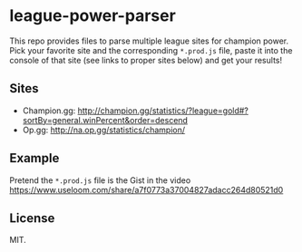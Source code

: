 # league-power-parser

This repo provides files to parse multiple league sites for champion power. Pick your favorite site and the corresponding `*.prod.js` file, paste it into the console of that site (see links to proper sites below) and get your results!

## Sites
  * Champion.gg: http://champion.gg/statistics/?league=gold#?sortBy=general.winPercent&order=descend
  * Op.gg: http://na.op.gg/statistics/champion/
## Example
Pretend the `*.prod.js` file is the Gist in the video https://www.useloom.com/share/a7f0773a37004827adacc264d80521d0

## License 
MIT.
